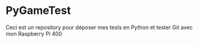 # PyGameTest
Ceci est un repository pour déposer mes tests en Python et tester Git avec mon Raspberry Pi 400
